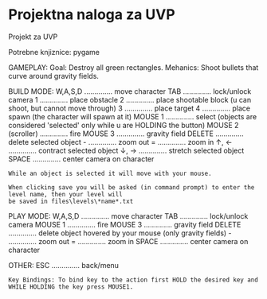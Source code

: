 # Projektna naloga za UVP
Projekt za UVP

Potrebne knjiznice: pygame

  GAMEPLAY:
    Goal: Destroy all green rectangles.
    Mehanics: Shoot bullets that curve around gravity fields.

  BUILD MODE:
    W,A,S,D .............. move character
    TAB .............. lock/unlock camera
    1 .............. place obstacle
    2 .............. place shootable block (u can shoot, but cannot move through)
    3 .............. place target
    4 .............. place spawn (the character will spawn at it)
    MOUSE 1 .............. select (objects are considered 'selected' only while u are HOLDING the button)
    MOUSE 2 (scroller) .............. fire
    MOUSE 3 .............. gravity field
    DELETE .............. delete selected object
    - .............. zoom out
    = .............. zoom in
    ↑, ← .............. contract selected object
    ↓, → .............. stretch selected object
      SPACE .............. center camera on character

    While an object is selected it will move with your mouse.

    When clicking save you will be asked (in command prompt) to enter the level name, then your level will
    be saved in files\levels\*name*.txt

  PLAY MODE:
    W,A,S,D .............. move character
    TAB .............. lock/unlock camera
    MOUSE 1 .............. fire
    MOUSE 3 .............. gravity field
    DELETE .............. delete object hovered by your mouse (only gravity fields)
    - .............. zoom out
    = .............. zoom in
      SPACE .............. center camera on character

  OTHER:
    ESC .............. back/menu

    Key Bindings: To bind key to the action first HOLD the desired key and WHILE HOLDING the key press MOUSE1.
